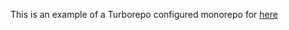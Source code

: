 This is an example of a Turborepo configured monorepo for [here](https://github.com/vercel/turbo/issues/2559#issuecomment-1300702488)
